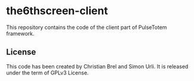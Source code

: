 # the6thscreen-client

This repository contains the code of the client part of PulseTotem framework.

## License

This code has been created by Christian Brel and Simon Urli. It is released under the term of GPLv3 License.

